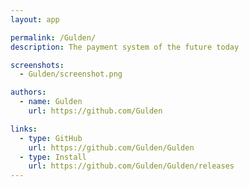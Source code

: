 ```yaml
---
layout: app

permalink: /Gulden/
description: The payment system of the future today

screenshots:
  - Gulden/screenshot.png

authors:
  - name: Gulden
    url: https://github.com/Gulden

links:
  - type: GitHub
    url: https://github.com/Gulden/Gulden
  - type: Install
    url: https://github.com/Gulden/Gulden/releases
---
```

